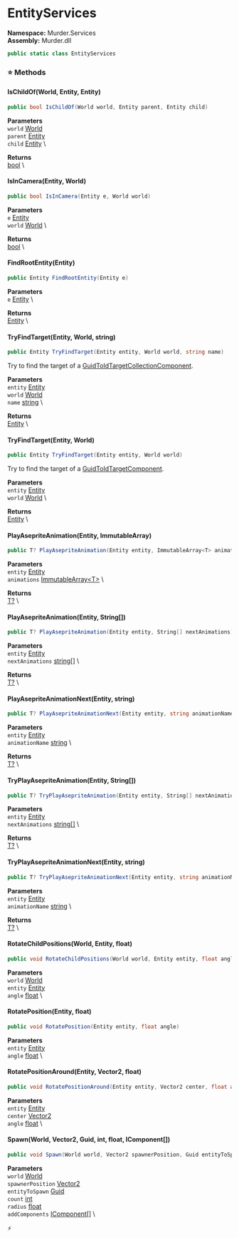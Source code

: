 # EntityServices

**Namespace:** Murder.Services \
**Assembly:** Murder.dll

```csharp
public static class EntityServices
```

### ⭐ Methods
#### IsChildOf(World, Entity, Entity)
```csharp
public bool IsChildOf(World world, Entity parent, Entity child)
```

**Parameters** \
`world` [World](/Bang/World.html) \
`parent` [Entity](/Bang/Entities/Entity.html) \
`child` [Entity](/Bang/Entities/Entity.html) \

**Returns** \
[bool](https://learn.microsoft.com/en-us/dotnet/api/System.Boolean?view=net-7.0) \

#### IsInCamera(Entity, World)
```csharp
public bool IsInCamera(Entity e, World world)
```

**Parameters** \
`e` [Entity](/Bang/Entities/Entity.html) \
`world` [World](/Bang/World.html) \

**Returns** \
[bool](https://learn.microsoft.com/en-us/dotnet/api/System.Boolean?view=net-7.0) \

#### FindRootEntity(Entity)
```csharp
public Entity FindRootEntity(Entity e)
```

**Parameters** \
`e` [Entity](/Bang/Entities/Entity.html) \

**Returns** \
[Entity](/Bang/Entities/Entity.html) \

#### TryFindTarget(Entity, World, string)
```csharp
public Entity TryFindTarget(Entity entity, World world, string name)
```

Try to find the target of a [GuidToIdTargetCollectionComponent](/Murder/Components/GuidToIdTargetCollectionComponent.html).

**Parameters** \
`entity` [Entity](/Bang/Entities/Entity.html) \
`world` [World](/Bang/World.html) \
`name` [string](https://learn.microsoft.com/en-us/dotnet/api/System.String?view=net-7.0) \

**Returns** \
[Entity](/Bang/Entities/Entity.html) \

#### TryFindTarget(Entity, World)
```csharp
public Entity TryFindTarget(Entity entity, World world)
```

Try to find the target of a [GuidToIdTargetComponent](/Murder/Components/GuidToIdTargetComponent.html).

**Parameters** \
`entity` [Entity](/Bang/Entities/Entity.html) \
`world` [World](/Bang/World.html) \

**Returns** \
[Entity](/Bang/Entities/Entity.html) \

#### PlayAsepriteAnimation(Entity, ImmutableArray<T>)
```csharp
public T? PlayAsepriteAnimation(Entity entity, ImmutableArray<T> animations)
```

**Parameters** \
`entity` [Entity](/Bang/Entities/Entity.html) \
`animations` [ImmutableArray\<T\>](https://learn.microsoft.com/en-us/dotnet/api/System.Collections.Immutable.ImmutableArray-1?view=net-7.0) \

**Returns** \
[T?](https://learn.microsoft.com/en-us/dotnet/api/System.Nullable-1?view=net-7.0) \

#### PlayAsepriteAnimation(Entity, String[])
```csharp
public T? PlayAsepriteAnimation(Entity entity, String[] nextAnimations)
```

**Parameters** \
`entity` [Entity](/Bang/Entities/Entity.html) \
`nextAnimations` [string[]](https://learn.microsoft.com/en-us/dotnet/api/System.String?view=net-7.0) \

**Returns** \
[T?](https://learn.microsoft.com/en-us/dotnet/api/System.Nullable-1?view=net-7.0) \

#### PlayAsepriteAnimationNext(Entity, string)
```csharp
public T? PlayAsepriteAnimationNext(Entity entity, string animationName)
```

**Parameters** \
`entity` [Entity](/Bang/Entities/Entity.html) \
`animationName` [string](https://learn.microsoft.com/en-us/dotnet/api/System.String?view=net-7.0) \

**Returns** \
[T?](https://learn.microsoft.com/en-us/dotnet/api/System.Nullable-1?view=net-7.0) \

#### TryPlayAsepriteAnimation(Entity, String[])
```csharp
public T? TryPlayAsepriteAnimation(Entity entity, String[] nextAnimations)
```

**Parameters** \
`entity` [Entity](/Bang/Entities/Entity.html) \
`nextAnimations` [string[]](https://learn.microsoft.com/en-us/dotnet/api/System.String?view=net-7.0) \

**Returns** \
[T?](https://learn.microsoft.com/en-us/dotnet/api/System.Nullable-1?view=net-7.0) \

#### TryPlayAsepriteAnimationNext(Entity, string)
```csharp
public T? TryPlayAsepriteAnimationNext(Entity entity, string animationName)
```

**Parameters** \
`entity` [Entity](/Bang/Entities/Entity.html) \
`animationName` [string](https://learn.microsoft.com/en-us/dotnet/api/System.String?view=net-7.0) \

**Returns** \
[T?](https://learn.microsoft.com/en-us/dotnet/api/System.Nullable-1?view=net-7.0) \

#### RotateChildPositions(World, Entity, float)
```csharp
public void RotateChildPositions(World world, Entity entity, float angle)
```

**Parameters** \
`world` [World](/Bang/World.html) \
`entity` [Entity](/Bang/Entities/Entity.html) \
`angle` [float](https://learn.microsoft.com/en-us/dotnet/api/System.Single?view=net-7.0) \

#### RotatePosition(Entity, float)
```csharp
public void RotatePosition(Entity entity, float angle)
```

**Parameters** \
`entity` [Entity](/Bang/Entities/Entity.html) \
`angle` [float](https://learn.microsoft.com/en-us/dotnet/api/System.Single?view=net-7.0) \

#### RotatePositionAround(Entity, Vector2, float)
```csharp
public void RotatePositionAround(Entity entity, Vector2 center, float angle)
```

**Parameters** \
`entity` [Entity](/Bang/Entities/Entity.html) \
`center` [Vector2](/Murder/Core/Geometry/Vector2.html) \
`angle` [float](https://learn.microsoft.com/en-us/dotnet/api/System.Single?view=net-7.0) \

#### Spawn(World, Vector2, Guid, int, float, IComponent[])
```csharp
public void Spawn(World world, Vector2 spawnerPosition, Guid entityToSpawn, int count, float radius, IComponent[] addComponents)
```

**Parameters** \
`world` [World](/Bang/World.html) \
`spawnerPosition` [Vector2](/Murder/Core/Geometry/Vector2.html) \
`entityToSpawn` [Guid](https://learn.microsoft.com/en-us/dotnet/api/System.Guid?view=net-7.0) \
`count` [int](https://learn.microsoft.com/en-us/dotnet/api/System.Int32?view=net-7.0) \
`radius` [float](https://learn.microsoft.com/en-us/dotnet/api/System.Single?view=net-7.0) \
`addComponents` [IComponent[]](/Bang/Components/IComponent.html) \



⚡